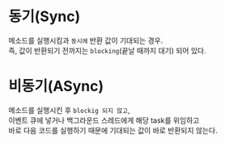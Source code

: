 # 동기(Sync)
메소드를 실행시킴과 `동시에` 반환 값이 기대되는 경우.  
즉, 값이 반환되기 전까지는 `blocking`(끝날 때까지 대기) 되어 있다.
# 비동기(ASync)
메소드를 실행시킨 후 `blockig 되지 않고`,  
이벤트 큐에 넣거나 백그라운드 스레드에게 해당 task를 위임하고  
바로 다음 코드를 실행하기 때문에 기대되는 값이 바로 반환되지 않는다.
